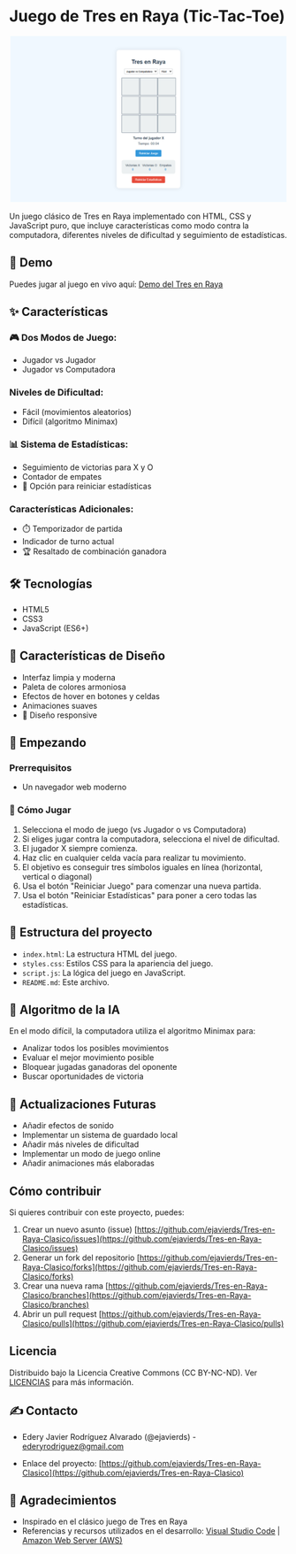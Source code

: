 # Juego de Tres en Raya (Tic-Tac-Toe)

<p align="center">
  <img src="captura_de_pantalla_tres_en_raya.png" alt="Captura de pantalla del juego" width="500">
</p>

Un juego clásico de Tres en Raya implementado con HTML, CSS y JavaScript puro, que incluye características como modo contra la computadora, diferentes niveles de dificultad y seguimiento de estadísticas.

## 🚀 Demo

Puedes jugar al juego en vivo aquí: [Demo del Tres en Raya](https://tres-en-raya-bqto.s3.sa-east-1.amazonaws.com/index.html)

## ✨ Características

### 🎮 Dos Modos de Juego:

- Jugador vs Jugador
- Jugador vs Computadora

### Niveles de Dificultad:

- Fácil (movimientos aleatorios)
- Difícil (algoritmo Minimax)

### 📊 Sistema de Estadísticas:

- Seguimiento de victorias para X y O
- Contador de empates
- 🔄 Opción para reiniciar estadísticas

### Características Adicionales:

- ⏱️ Temporizador de partida
- Indicador de turno actual
- 🏆 Resaltado de combinación ganadora

## 🛠️ Tecnologías

- HTML5
- CSS3
- JavaScript (ES6+)

## 🎨 Características de Diseño

- Interfaz limpia y moderna
- Paleta de colores armoniosa
- Efectos de hover en botones y celdas
- Animaciones suaves
- 📱 Diseño responsive

## 🏁 Empezando

### Prerrequisitos

- Un navegador web moderno

### 🎯 Cómo Jugar

1. Selecciona el modo de juego (vs Jugador o vs Computadora)
2. Si eliges jugar contra la computadora, selecciona el nivel de dificultad.
3. El jugador X siempre comienza.
4. Haz clic en cualquier celda vacía para realizar tu movimiento.
5. El objetivo es conseguir tres símbolos iguales en línea (horizontal, vertical o diagonal)
6. Usa el botón "Reiniciar Juego" para comenzar una nueva partida.
7. Usa el botón "Reiniciar Estadísticas" para poner a cero todas las estadísticas.

## 📱 Estructura del proyecto

- `index.html`: La estructura HTML del juego.
- `styles.css`: Estilos CSS para la apariencia del juego.
- `script.js`: La lógica del juego en JavaScript.
- `README.md`: Este archivo.

## 🤖 Algoritmo de la IA

En el modo difícil, la computadora utiliza el algoritmo Minimax para:

- Analizar todos los posibles movimientos
- Evaluar el mejor movimiento posible
- Bloquear jugadas ganadoras del oponente
- Buscar oportunidades de victoria

## 🔄 Actualizaciones Futuras

- Añadir efectos de sonido
- Implementar un sistema de guardado local
- Añadir más niveles de dificultad
- Implementar un modo de juego online
- Añadir animaciones más elaboradas

## Cómo contribuir

Si quieres contribuir con este proyecto, puedes:

1. Crear un nuevo asunto (issue) [https://github.com/ejavierds/Tres-en-Raya-Clasico/issues](https://github.com/ejavierds/Tres-en-Raya-Clasico/issues)
2. Generar un fork del repositorio [https://github.com/ejavierds/Tres-en-Raya-Clasico/forks](https://github.com/ejavierds/Tres-en-Raya-Clasico/forks)
3. Crear una nueva rama [https://github.com/ejavierds/Tres-en-Raya-Clasico/branches](https://github.com/ejavierds/Tres-en-Raya-Clasico/branches)
4. Abrir un pull request [https://github.com/ejavierds/Tres-en-Raya-Clasico/pulls](https://github.com/ejavierds/Tres-en-Raya-Clasico/pulls)

## Licencia

Distribuido bajo la Licencia Creative Commons (CC BY-NC-ND). Ver [LICENCIAS](https://descargas.intef.es/cedec/proyectoedia/guias/contenidos/guiasoftwarelibre/licencias_para_compartir.html) para más información.

## ✍️ Contacto

- Edery Javier Rodríguez Alvarado (@ejavierds) - [ederyrodriguez@gmail.com](mailto:ederyrodriguez@gmail.com)

- Enlace del proyecto: [https://github.com/ejavierds/Tres-en-Raya-Clasico](https://github.com/ejavierds/Tres-en-Raya-Clasico)

## 🙏 Agradecimientos

- Inspirado en el clásico juego de Tres en Raya
- Referencias y recursos utilizados en el desarrollo: [Visual Studio Code](https://code.visualstudio.com/) | [Amazon Web Server (AWS)](https://aws.amazon.com)
